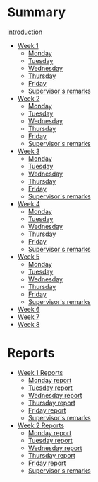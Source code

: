 # Summary

[introduction](introduction.md)


- [Week 1](week_1.md)
  - [Monday](20_06_2022.md)
  - [Tuesday](21_06_2022.md)
  - [Wednesday](22_06_2022.md)
  - [Thursday](23_06_2022.md)
  - [Friday](24_06_2022.md)
  - [Supervisor's remarks](week_1_remarks.md)  
- [Week 2](week_2_outline.md)
  - [Monday](27_06_2022.md)
  - [Tuesday](week_2_tuesday.md)
  - [Wednesday](week_2_wednesday.md)
  - [Thursday](week_2_thursday.md)
  - [Friday](week_2_friday.md)
  - [Supervisor's remarks]()
- [Week 3](week_3_outline.md)
  - [Monday](week_3_monday.md)
  - [Tuesday](week_3_tuesday.md)
  - [Wednesday](week_3_wednesday.md)
  - [Thursday](week_3_thursday.md)
  - [Friday](week_3_friday.md)
  - [Supervisor's remarks]()
- [Week 4](week_4_outline.md)
  - [Monday](week_4_monday.md)
  - [Tuesday](week_4_tuesday.md)
  - [Wednesday](week_4_wednesday.md)
  - [Thursday]()
  - [Friday]()
  - [Supervisor's remarks]()
- [Week 5]()
  - [Monday]()
  - [Tuesday]()
  - [Wednesday]()
  - [Thursday]()
  - [Friday]()
  - [Supervisor's remarks]()
- [Week 6]()
- [Week 7]()
- [Week 8]()

# Reports
- [Week 1 Reports]()
  - [Monday report]()
  - [Tuesday report](21_06_2022_report.md)
  - [Wednesday report](22_06_2022_report.md)
  - [Thursday report]()
  - [Friday report]()
  - [Supervisor's remarks]()  
- [Week 2 Reports]()
  - [Monday report]()
  - [Tuesday report](week_2_tuesday_report.md)
  - [Wednesday report]()
  - [Thursday report]()
  - [Friday report]()
  - [Supervisor's remarks]()
